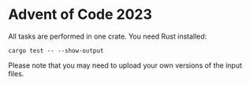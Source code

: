 # Advent of Code 2023

All tasks are performed in one crate. You need Rust installed:

```shell
cargo test -- --show-output
```

Please note that you may need to upload your own versions of the input files.